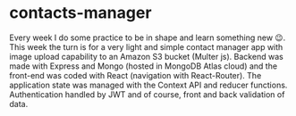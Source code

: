 # contacts-manager
Every week I do some practice to be in shape and learn something new 😉. This week the turn is for a very light and simple contact manager app with image 
upload capability to an Amazon S3 bucket (Multer js).
Backend was made with Express and Mongo (hosted in MongoDB Atlas cloud) and the front-end was coded with React (navigation with React-Router). 
The application state was managed with the Context API and reducer functions. Authentication handled by JWT and of course, front and back validation of data.
